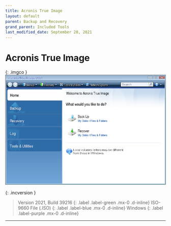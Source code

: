 ```yaml
---
title: Acronis True Image
layout: default
parent: Backup and Recovery
grand_parent: Included Tools
last_modified_date: September 28, 2021
---
```


# Acronis True Image

{: .imgco }
![](/assets/screens/acronis-true-image.png)


{: .incversion }
> Version 2021, Build 39216
> {: .label .label-green .mx-0 .d-inline}
> ISO-9660 File (.ISO)
> {: .label .label-blue .mx-0 .d-inline}
> Windows
> {: .label .label-purple .mx-0 .d-inline}

---

